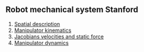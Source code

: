 ## Robot mechanical system Stanford
1. [Spatial description](./1_Spatial_description.pdf)
2. [Manipulator kinematics](./2_manipulator_kinematics.pdf)
3. [Jacobians velocities and static force](./3_jacobians_velocities_and_static_force.pdf)
4. [Manipulator dynamics](./4_manipulator_dynamics.pdf)